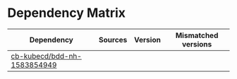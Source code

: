 # Dependency Matrix

Dependency | Sources | Version | Mismatched versions
---------- | ------- | ------- | -------------------
[cb-kubecd/bdd-nh-1583854949](https://github.com/cb-kubecd/bdd-nh-1583854949.git) |  | []() | 
